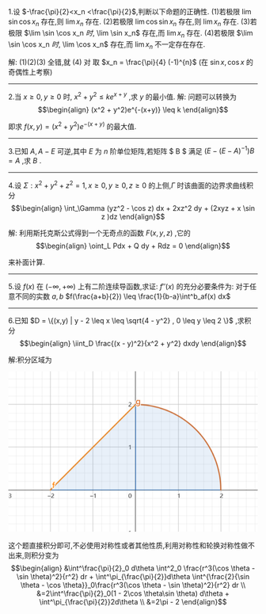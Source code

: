 1.设 $-\frac{\pi}{2}<x_n <\frac{\pi}{2}$,判断以下命题的正确性.
(1)若极限 $\lim \sin \cos x_n$ 存在,则 $\lim x_n$ 存在.
(2)若极限 $\lim \cos \sin x_n$ 存在,则 $\lim x_n$ 存在.
(3)若极限 $\lim \sin \cos x_n $时 ,$ \lim \sin x_n$ 存在,而 $\lim x_n$ 存在.
(4)若极限 $\lim \sin \cos x_n $时 ,$ \lim \cos x_n$ 存在,而 $\lim x_n$ 不一定存在存在.

解:
(1)(2)(3) 全错,就 $(4)$ 对
取 $x_n = \frac{\pi}{4} (-1)^{n}$ (在 $\sin x , \cos x$ 的奇偶性上考察)




---
2.当 $x \geq 0  , y \geq 0$ 时, $x^2 + y^2 \leq k e^{x + y}$ ,求 $y$ 的最小值.
解:
问题可以转换为
$$\begin{align}
    (x^2 + y^2)e^{-(x+y)} \leq k
\end{align}$$

即求 $f(x,y) = (x^2 + y^2)e^{-(x+y)}$ 的最大值.



---
3.已知 $A , A - E$ 可逆,其中 $E$ 为 $n$ 阶单位矩阵,若矩阵 $ B $ 满足 $(E - (E - A)^{-1})B = A$ ,求 $B$ .


---
4.设 $\Sigma:x^2 + y^2+z^2 = 1, x\geq 0, y \geq 0, z \geq 0$ 的上侧,$\Gamma$ 时该曲面的边界求曲线积分
$$\begin{align}
    \int_\Gamma (yz^2 - \cos z) dx + 2xz^2 dy + (2xyz + x \sin z )dz
\end{align}$$

解: 利用斯托克斯公式得到一个无奇点的函数 $F(x,y,z)$ ,它的
$$\begin{align}
    \oint_L Pdx + Q dy + Rdz = 0
\end{align}$$

来补面计算.

---
5.设 $f(x)$ 在 $(-\infty,+\infty)$ 上有二阶连续导函数,求证: $f''(x)$ 的充分必要条件为: 对于任意不同的实数 $a,b$ $f(\frac{a+b}{2}) \leq \frac{1}{b-a}\int^b_af(x) dx$


---
6.已知 $D = \{(x,y) | y - 2 \leq x \leq \sqrt{4 - y^2} , 0 \leq y \leq 2 \}$ ,求积分
$$\begin{align}
    \iint_D \frac{(x - y)^2}{x^2 + y^2} dxdy
\end{align}$$

解:积分区域为
<center>
<img src="../image/4.png">
</center>


这个题直接积分即可,不必使用对称性或者其他性质,利用对称性和轮换对称性做不出来,则积分变为
$$\begin{align}
    &\int^\frac{\pi}{2}_0 d\theta \int^2_0 \frac{r^3(\cos \theta - \sin \theta)^2}{r^2} dr + \int^\pi_{\frac{\pi}{2}}d\theta \int^{\frac{2}{\sin \theta - \cos \theta}}_0\frac{r^3(\cos \theta - \sin \theta)^2}{r^2} dr \\
    &=2\int^\frac{\pi}{2}_0(1 - 2\cos \theta\sin \theta) d\theta + \int^\pi_{\frac{\pi}{2}}2d\theta \\
    &=2\pi - 2
\end{align}$$